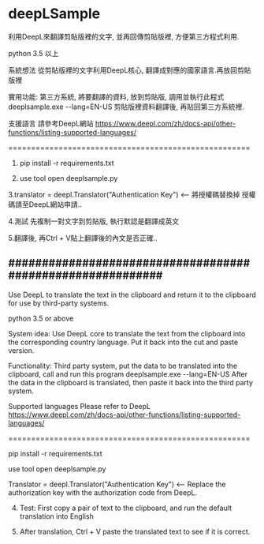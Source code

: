 # deepLSample
利用DeepL來翻譯剪貼版裡的文字, 並再回傳剪貼版裡, 方便第三方程式利用.

python 3.5 以上

系統想法
從剪貼版裡的文字利用DeepL核心, 翻譯成對應的國家語言.再放回剪貼版裡

實用功能:
第三方系統, 將要翻譯的資料, 放到剪貼版, 調用並執行此程式
deeplsample.exe --lang=EN-US
剪貼版裡資料翻譯後, 再貼回第三方系統裡.

支援語言
請參考DeepL網站 
https://www.deepl.com/zh/docs-api/other-functions/listing-supported-languages/

=====================================================

1. pip install -r requirements.txt

2. use tool open deeplsample.py

3.translator = deepl.Translator("Authentication Key") <-- 將授權碼替換掉
授權碼請至DeepL網站申請..

4.測試 先複制一對文字到剪貼版, 執行默認是翻譯成英文

5.翻譯後, 再Ctrl + V貼上翻譯後的內文是否正確..

<H2>###########################################################</H2>

Use DeepL to translate the text in the clipboard and return it to the clipboard for use by third-party systems.

python 3.5 or above

System idea: Use DeepL core to translate the text from the clipboard into the corresponding country language. Put it back into the cut and paste version.

Functionality: Third party system, put the data to be translated into the clipboard, call and run this program deeplsample.exe --lang=EN-US After the data in the clipboard is translated, then paste it back into the third party system.

Supported languages Please refer to DeepL https://www.deepl.com/zh/docs-api/other-functions/listing-supported-languages/

=====================================================

pip install -r requirements.txt

use tool open deeplsample.py

Translator = deepl.Translator("Authentication Key") <-- Replace the authorization key with the authorization code from DeepL.

4. Test: First copy a pair of text to the clipboard, and run the default translation into English

5. After translation, Ctrl + V paste the translated text to see if it is correct.
